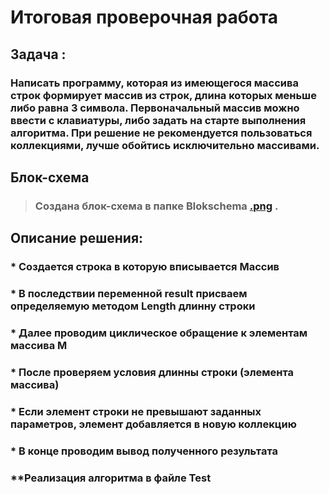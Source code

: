 ﻿# **Итоговая проверочная работа**

## **Задача :** 

### Написать программу, которая из имеющегося массива строк формирует массив из строк, длина которых меньше либо равна 3 символа. Первоначальный массив можно ввести с клавиатуры, либо задать на старте выполнения алгоритма. При решение не рекомендуется пользоваться коллекциями, лучше обойтись исключительно массивами.

## **Блок-схема**
> ### Создана блок-схема в папке **Blokschema**  [**.png**](Blokschema/Blokschema.png) .

## **Описание решения:**
### * Создается строка в которую вписывается Массив
### * В последствии переменной  result присваем определяемую  методом Length длинну строки
### * Далее проводим циклическое обращение к элементам массива М
### * После проверяем условия длинны строки (элемента массива)
### * Если элемент строки не превышают заданных параметров, элемент добавляется в новую коллекцию
### * В конце проводим  вывод полученного результата
### **Реализация алгоритма в файле Test
